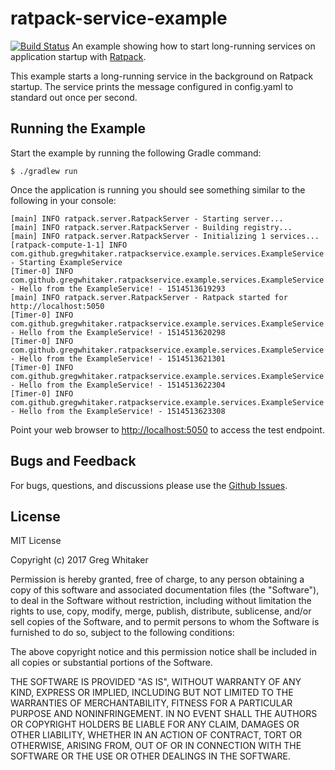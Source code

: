 # ratpack-service-example
[![Build Status](https://travis-ci.org/gregwhitaker/ratpack-service-example.svg?branch=master)](https://travis-ci.org/gregwhitaker/ratpack-service-example)
An example showing how to start long-running services on application startup with [Ratpack](http://www.ratpack.io).

This example starts a long-running service in the background on Ratpack startup. The service prints the message configured in config.yaml to standard out once per second.

## Running the Example
Start the example by running the following Gradle command:

    $ ./gradlew run
    
Once the application is running you should see something similar to the following in your console:

    [main] INFO ratpack.server.RatpackServer - Starting server...
    [main] INFO ratpack.server.RatpackServer - Building registry...
    [main] INFO ratpack.server.RatpackServer - Initializing 1 services...
    [ratpack-compute-1-1] INFO com.github.gregwhitaker.ratpackservice.example.services.ExampleService - Starting ExampleService
    [Timer-0] INFO com.github.gregwhitaker.ratpackservice.example.services.ExampleService - Hello from the ExampleService! - 1514513619293
    [main] INFO ratpack.server.RatpackServer - Ratpack started for http://localhost:5050
    [Timer-0] INFO com.github.gregwhitaker.ratpackservice.example.services.ExampleService - Hello from the ExampleService! - 1514513620298
    [Timer-0] INFO com.github.gregwhitaker.ratpackservice.example.services.ExampleService - Hello from the ExampleService! - 1514513621301
    [Timer-0] INFO com.github.gregwhitaker.ratpackservice.example.services.ExampleService - Hello from the ExampleService! - 1514513622304
    [Timer-0] INFO com.github.gregwhitaker.ratpackservice.example.services.ExampleService - Hello from the ExampleService! - 1514513623308

Point your web browser to [http://localhost:5050](http://localhost:5050) to access the test endpoint.

## Bugs and Feedback
For bugs, questions, and discussions please use the [Github Issues](https://github.com/gregwhitaker/ratpack-service-example/issues).

## License
MIT License

Copyright (c) 2017 Greg Whitaker

Permission is hereby granted, free of charge, to any person obtaining a copy
of this software and associated documentation files (the "Software"), to deal
in the Software without restriction, including without limitation the rights
to use, copy, modify, merge, publish, distribute, sublicense, and/or sell
copies of the Software, and to permit persons to whom the Software is
furnished to do so, subject to the following conditions:

The above copyright notice and this permission notice shall be included in all
copies or substantial portions of the Software.

THE SOFTWARE IS PROVIDED "AS IS", WITHOUT WARRANTY OF ANY KIND, EXPRESS OR
IMPLIED, INCLUDING BUT NOT LIMITED TO THE WARRANTIES OF MERCHANTABILITY,
FITNESS FOR A PARTICULAR PURPOSE AND NONINFRINGEMENT. IN NO EVENT SHALL THE
AUTHORS OR COPYRIGHT HOLDERS BE LIABLE FOR ANY CLAIM, DAMAGES OR OTHER
LIABILITY, WHETHER IN AN ACTION OF CONTRACT, TORT OR OTHERWISE, ARISING FROM,
OUT OF OR IN CONNECTION WITH THE SOFTWARE OR THE USE OR OTHER DEALINGS IN THE
SOFTWARE.